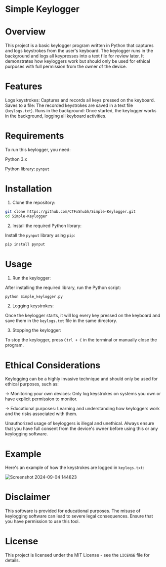 # Simple Keylogger
 
# Overview

This project is a basic keylogger program written in Python that captures and logs keystrokes from the user's keyboard. The keylogger runs in the background and logs all keypresses into a text file for review later. It demonstrates how keyloggers work but should only be used for ethical purposes with full permission from the owner of the device.

# Features

Logs keystrokes: Captures and records all keys pressed on the keyboard.
Saves to a file: The recorded keystrokes are saved in a text file (`keylogs.txt`).
Runs in the background: Once started, the keylogger works in the background, logging all keyboard activities.

# Requirements
To run this keylogger, you need:

Python 3.x

Python library: `pynput`

# Installation

1. Clone the repository:

```bash
git clone https://github.com/CTFxShubh/Simple-Keylogger.git
cd Simple-Keylogger
```

2. Install the required Python library:

Install the `pynput` library using `pip`:

```bash
pip install pynput
```

# Usage 

1. Run the keylogger:

After installing the required library, run the Python script:

```bash
python Simple_keylogger.py
```

2. Logging keystrokes:

Once the keylogger starts, it will log every key pressed on the keyboard and save them in the `keylogs.txt` file in the same directory.

3. Stopping the keylogger:

To stop the keylogger, press `Ctrl + C` in the terminal or manually close the program.

# Ethical Considerations

Keylogging can be a highly invasive technique and should only be used for ethical purposes, such as:

-> Monitoring your own devices: Only log keystrokes on systems you own or have explicit permission to monitor.

-> Educational purposes: Learning and understanding how keyloggers work and the risks associated with them.

Unauthorized usage of keyloggers is illegal and unethical. Always ensure that you have full consent from the device's owner before using this or any keylogging software.

# Example

Here's an example of how the keystrokes are logged in `keylogs.txt`:

![Screenshot 2024-09-04 144823](https://github.com/user-attachments/assets/581e9f4c-fd3e-499f-8905-1308677d2bc7)


# Disclaimer

This software is provided for educational purposes. The misuse of keylogging software can lead to severe legal consequences. Ensure that you have permission to use this tool.

# License

This project is licensed under the MIT License - see the `LICENSE` file for details.
